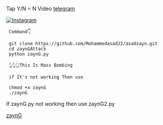 Tap Y/N = N
Video <a href="https://t.me/instagramchennel">telegram</a>





<a href="https://instagram.com/mohammadasad.1" rel="nofollow"><img title="Instagram" src="https://camo.githubusercontent.com/603963737d345c892a61d11c6f0902b18b91f6fd1b5ae9754af77fd892fcd99c/68747470733a2f2f696d672e736869656c64732e696f2f62616467652f494e5354414752414d2d707572706c653f7374796c653d666f722d7468652d6261646765266c6f676f3d696e7374616772616d" data-canonical-src="https://img.shields.io/badge/INSTAGRAM-purple?style=for-the-badge&amp;logo=instagram" style="max-width:100%;"></a>
</p>


     Command👇

     git clone https://github.com/Mohammedasad22/asadzayn.git
     cd zaynGAttack
     python zaynG.py
     
     👆👆👆This Is Mass Bombing
     
     if It's not working Then use
     
     chmod +x zaynG
     ./zaynG
     

If zaynG.py not working then use zaynG2.py




<a href="https://instagram.com/mohammadasad.1">zaynG</a>
